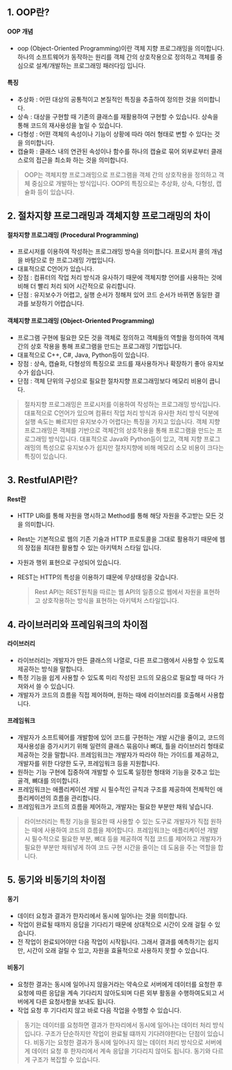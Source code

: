## 1. OOP란?
#### OOP 개념
- oop (Object-Oriented Programming)이란 객체 지향 프로그래밍을 의미합니다. 하나의 소프트웨어가 동작하는 원리를 객체 간의 상호작용으로 정의하고 객체를 중심으로 설계/개발하는 프로그래밍 패러다임 입니다.

#### 특징
- 추상화 : 어떤 대상의 공통적이고 본질적인 특징을 추출하여 정의한 것을 의미합니다.
- 상속 : 대상을 구현할 때 기존의 클래스를 재활용하여 구현할 수 있습니다. 상속을 통해 코드의 재사용성을 높일 수 있습니다.
- 다형성 : 어떤 객체의 속성이나 기능이 상황에 따라 여러 형태로 변할 수 있다는 것을 의미합니다.
- 캡슐화 : 클래스 내의 연관된 속성이나 함수를 하나의 캡슐로 묶어 외부로부터 클래스로의 접근을 최소화 하는 것을 의미합니다.

> OOP는 객체지향 프로그래밍으로 프로그램을 객체 간의 상호작용을 정의하고 객체 중심으로 개발하는 방식입니다. OOP의 특징으로는 추상화, 상속, 다형성, 캡슐화 등이 있습니다.

## 2. 절차지향 프로그래밍과 객체지향 프로그래밍의 차이
#### 절차지향 프로그래밍 (Procedural Programming)
- 프로시저를 이용하여 작성하는 프로그래밍 방슥을 의미합니다. 프로시저 콜의 개념을 바탕으로 한 프로그래밍 가법입니다.
- 대표적으로 C언어가 있습니다.
- 장점 : 컴퓨터의 작업 처리 방식과 유사하기 때문에 객체지향 언어를 사용하는 것에 비해 더 빨리 처리 되어 시간적으로 유리합니다.
- 단점 : 유지보수가 어렵고, 실행 순서가 정해져 있어 코드 순서가 바뀌면 동일한 결과를 보장하기 어렵습니다.
#### 객체지향 프로그래밍 (Object-Oriented Programming)
- 프로그램 구현에 필요한 모든 것을 객체로 정의하고 객체들의 역할을 정의하여 객체 간의 상호 작용을 통해 프로그램을 만드는 프로그래밍 기법입니다.
- 대표적으로 C++, C#, Java, Python등이 있습니다.
- 장점 : 상속, 캡슐화, 다형성의 특징으로 코드를 재사용하거나 확장하기 좋아 유지보수가 쉽습니다.
- 단점 : 객체 단위의 구성으로 필요한 절차지향 프로그래밍보다 메모리 비용이 큽니다.

> 절차지향 프로그래밍은 프로시저를 이용하여 작성하는 프로그래밍 방식입니다. 대표적으로 C언어가 있으며 컴퓨터 작업 처리 방식과 유사한 처리 방식 덕분에 실행 속도는 빠르지만 유지보수가 어렵다는 특징을 가지고 있습니다. 객체 지향 프로그래밍은 객체를 기반으로 객체간의 상호작용을 통해 프로그램을 만드는 프로그래밍 방식입니다. 대표적으로 Java와 Python등이 있고, 객체 지향 프로그래밍의 특성으로 유지보수가 쉽지만 절차지향에 비해 메모리 소모 비용이 크다는 특징이 있습니다.

## 3. RestfulAPI란?
#### Rest란
- HTTP URi를 통해 자원을 명시하고 Method를 통해 해당 자원을 주고받는 모든 것을 의미합니다.
- Rest는 기본적으로 웹의 기존 기술과 HTTP 프로토콜을 그대로 활용하기 때문에 웹의 장접을 최대한 활용할 수 있는 아키텍처 스타일 입니다.
- 자원과 행위 표현으로 구성되어 있습니다.
- REST는 HTTP의 특성을 이용하기 떄문에 무상태성을 갖습니다.

  > Rest API는 REST원칙을 따르는 웹 API의 일종으로 웹에서 자원을 표현하고 상호작용하는 방식을 표현하는 아키텍처 스타일입니다.

## 4. 라이브러리와 프레임워크의 차이점
#### 라이브러리
- 라이브러리는 개발자가 만든 클래스의 나열로, 다른 프로그램에서 사용할 수 있도록 제공하는 방식을 말합니다.
- 특정 기능을 쉽게 사용할 수 있도록 미리 작성된 코드의 모음으로 필요할 때 마다 가져와서 쓸 수 있습니다.
- 개발자가 코드의 흐름을 직접 제어하며, 원하는 때에 라이브러리를 호출해서 사용합니다.
#### 프레임워크
- 개발자가 소프트웨어를 개발함에 있어 코드를 구현하는 개발 시간을 줄이고, 코드의 재사용성을 증가시키기 위해 일련의 클래스 묶음이나 뼈대, 틀을 라이브러리 형태로 제공하는 것을 말합니다. 프레임워크는 개발자가 따라야 하는 가이드를 제공하고, 개발자를 위한 다양한 도구, 프레임워크 등을 지원합니다.
- 원하는 기능 구현에 집중하여 개발할 수 있도록 일정한 형태와 기능을 갖추고 있는 골격, 뼈대를 의미합니다.
- 프레임워크는 애플리케이션 개발 시 필수적인 규칙과 구조를 제공하여 전체적인 애플리케이션의 흐름을 관리합니다.
- 프레임워크가 코드의 흐름을 제어하고, 개발자는 필요한 부분만 채워 넣습니다.
> 라이브러리는 특정 기능을 필요한 때 사용할 수 있는 도구로 개발자가 직접 원하는 때에 사용하여 코드의 흐름을 제어합니다. 프레임워크는 애플리케이션 개발 시 필수적으로 필요한 부분, 뼈대 등을 제공하여 직접 코드를 제어하고 개발자가 필요한 부분만 채워넣게 하여 코드 구현 시간을 줄이는 데 도움을 주는 역할을 합니다.

## 5. 동기와 비동기의 차이점
#### 동기
- 데이터 요청과 결과가 한자리에서 동시에 일어나는 것을 의미합니다.
-  작업이 완료될 때까지 응답을 기다리기 때문에 상대적으로 시간이 오래 걸릴 수 있습니다.
-  전 작업이 완료되어야만 다음 작업이 시작됩니다. 그래서 결과를 예측하기는 쉽지만, 시간이 오래 걸릴 수 있고, 자원을 효율적으로 사용하지 못할 수 있습니다.

#### 비동기
- 요청한 결과는 동시에 일어나지 않을거라는 약속으로 서버에게 데이터를 요청한 후 요청에 따른 응답을 계속 기다리지 않아도되며 다른 외부 활동을 수행하여도되고 서버에게 다른 요청사항을 보내도 됩니다.
- 작업 요청 후 기다리지 않고 바로 다음 작업을 수행할 수 있습니다.

> 동기는 데이터를 요청하면 결과가 한자리에서 동시에 일어나는 데이터 처리 방식입니다. 구조가 단순하지만 작업이 완료될 떄까지 기다려야한다는 단점이 있습니다. 비동기는 요청한 결과가 동시에 일어나지 않는 데이터 처리 방식으로 서버에게 데이터 요청 후 한자리에서 계속 응답을 기다리지 않아도 됩니다. 동기와 다르게 구조가 복잡할 수 있습니다. 
